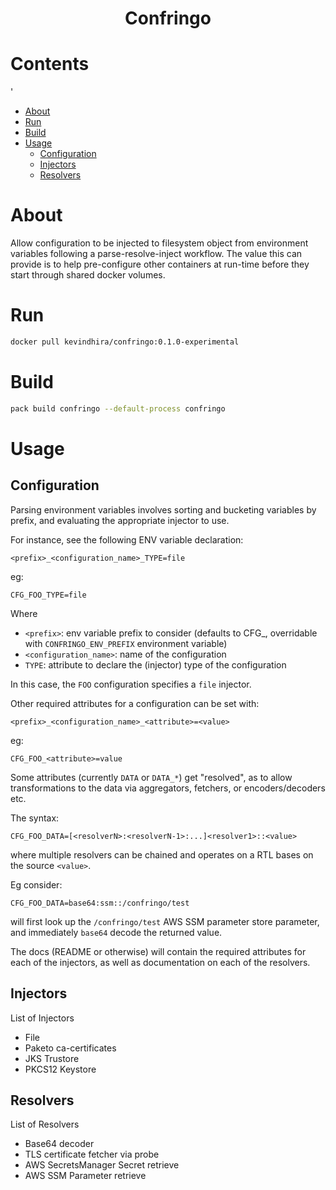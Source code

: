 <h1 align="center">
Confringo
</h1>

<h1>Contents</h1>

<!-- @import "[TOC]" {cmd="toc" depthFrom=1 depthTo=6 orderedList=false} -->'

<!-- code_chunk_output -->

- [About](#about)
- [Run](#run)
- [Build](#build)
- [Usage](#usage)
  - [Configuration](#configuration)
  - [Injectors](#injectors)
  - [Resolvers](#resolvers)

<!-- /code_chunk_output -->


# About

Allow configuration to be injected to filesystem object from environment variables following a parse-resolve-inject workflow. The value this can provide is to help pre-configure other containers at run-time before they start through shared docker volumes.

# Run

```sh
docker pull kevindhira/confringo:0.1.0-experimental
```

# Build

```sh
pack build confringo --default-process confringo
```

# Usage


## Configuration

Parsing environment variables involves sorting and bucketing variables by prefix, and evaluating the appropriate injector to use.

For instance, see the following ENV variable declaration:

`<prefix>_<configuration_name>_TYPE=file`

eg:

`CFG_FOO_TYPE=file`

Where
- `<prefix>`: env variable prefix to consider (defaults to CFG_, overridable with `CONFRINGO_ENV_PREFIX` environment variable)
- `<configuration_name>`: name of the configuration
- `TYPE`: attribute to declare the (injector) type of the configuration

In this case, the `FOO` configuration specifies a `file` injector.

Other required attributes for a configuration can be set with:

`<prefix>_<configuration_name>_<attribute>=<value>`

eg:

`CFG_FOO_<attribute>=value`

Some attributes (currently `DATA` or `DATA_*`) get "resolved", as to allow transformations to the data via aggregators, fetchers, or encoders/decoders etc.

The syntax:

`CFG_FOO_DATA=[<resolverN>:<resolverN-1>:...]<resolver1>::<value>`

where multiple resolvers can be chained and operates on a RTL bases on the source `<value>`.

Eg consider:

`CFG_FOO_DATA=base64:ssm::/confringo/test`

will first look up the `/confringo/test` AWS SSM parameter store parameter, and immediately `base64` decode the returned value.

The docs (README or otherwise) will contain the required attributes for each of the injectors, as well as documentation on each of the resolvers.

## Injectors

List of Injectors
- File
- Paketo ca-certificates
- JKS Trustore
- PKCS12 Keystore

## Resolvers

List of Resolvers
- Base64 decoder
- TLS certificate fetcher via probe
- AWS SecretsManager Secret retrieve
- AWS SSM Parameter retrieve

